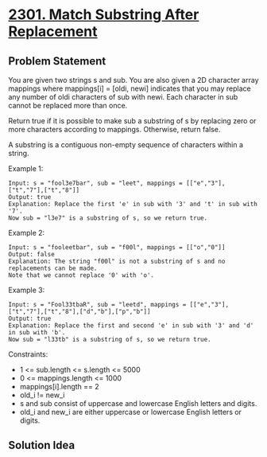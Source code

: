 # [2301. Match Substring After Replacement](https://leetcode.com/problems/match-substring-after-replacement/)

## Problem Statement
You are given two strings s and sub. You are also given a 2D character array mappings where mappings[i] = [oldi, newi] indicates that you may replace any number of oldi characters of sub with newi. Each character in sub cannot be replaced more than once.

Return true if it is possible to make sub a substring of s by replacing zero or more characters according to mappings. Otherwise, return false.

A substring is a contiguous non-empty sequence of characters within a string.

Example 1:

```
Input: s = "fool3e7bar", sub = "leet", mappings = [["e","3"],["t","7"],["t","8"]]
Output: true
Explanation: Replace the first 'e' in sub with '3' and 't' in sub with '7'.
Now sub = "l3e7" is a substring of s, so we return true.
```
Example 2:

```
Input: s = "fooleetbar", sub = "f00l", mappings = [["o","0"]]
Output: false
Explanation: The string "f00l" is not a substring of s and no replacements can be made.
Note that we cannot replace '0' with 'o'.
```

Example 3:

```
Input: s = "Fool33tbaR", sub = "leetd", mappings = [["e","3"],["t","7"],["t","8"],["d","b"],["p","b"]]
Output: true
Explanation: Replace the first and second 'e' in sub with '3' and 'd' in sub with 'b'.
Now sub = "l33tb" is a substring of s, so we return true.
```

Constraints:
* 1 <= sub.length <= s.length <= 5000
* 0 <= mappings.length <= 1000
* mappings[i].length == 2
* old_i != new_i
* s and sub consist of uppercase and lowercase English letters and digits.
* old_i and new_i are either uppercase or lowercase English letters or digits.

## Solution Idea

